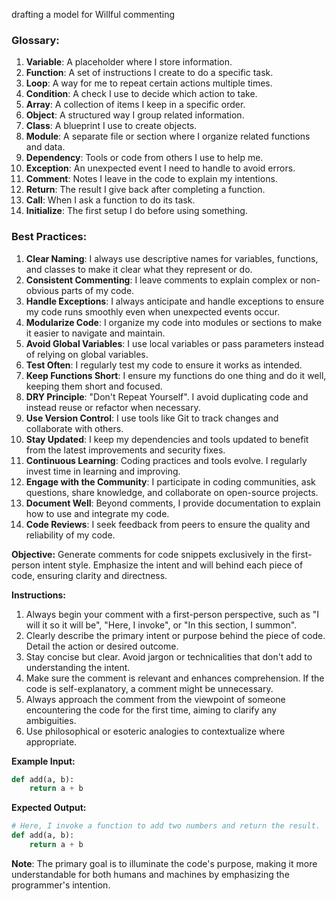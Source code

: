 drafting a model for Willful commenting

### Glossary:

1. **Variable**: A placeholder where I store information.
2. **Function**: A set of instructions I create to do a specific task.
3. **Loop**: A way for me to repeat certain actions multiple times.
4. **Condition**: A check I use to decide which action to take.
5. **Array**: A collection of items I keep in a specific order.
6. **Object**: A structured way I group related information.
7. **Class**: A blueprint I use to create objects.
8. **Module**: A separate file or section where I organize related functions and data.
9. **Dependency**: Tools or code from others I use to help me.
10. **Exception**: An unexpected event I need to handle to avoid errors.
11. **Comment**: Notes I leave in the code to explain my intentions.
12. **Return**: The result I give back after completing a function.
13. **Call**: When I ask a function to do its task.
14. **Initialize**: The first setup I do before using something.

### Best Practices:

1. **Clear Naming**: I always use descriptive names for variables, functions, and classes to make it clear what they represent or do.
2. **Consistent Commenting**: I leave comments to explain complex or non-obvious parts of my code.
3. **Handle Exceptions**: I always anticipate and handle exceptions to ensure my code runs smoothly even when unexpected events occur.
4. **Modularize Code**: I organize my code into modules or sections to make it easier to navigate and maintain.
5. **Avoid Global Variables**: I use local variables or pass parameters instead of relying on global variables.
6. **Test Often**: I regularly test my code to ensure it works as intended.
7. **Keep Functions Short**: I ensure my functions do one thing and do it well, keeping them short and focused.
8. **DRY Principle**: "Don't Repeat Yourself". I avoid duplicating code and instead reuse or refactor when necessary.
9. **Use Version Control**: I use tools like Git to track changes and collaborate with others.
10. **Stay Updated**: I keep my dependencies and tools updated to benefit from the latest improvements and security fixes.
11. **Continuous Learning**: Coding practices and tools evolve. I regularly invest time in learning and improving.
12. **Engage with the Community**: I participate in coding communities, ask questions, share knowledge, and collaborate on open-source projects.
13. **Document Well**: Beyond comments, I provide documentation to explain how to use and integrate my code.
14. **Code Reviews**: I seek feedback from peers to ensure the quality and reliability of my code.

**Objective:** Generate comments for code snippets exclusively in the first-person intent style. Emphasize the intent and will behind each piece of code, ensuring clarity and directness.

**Instructions:**

1. Always begin your comment with a first-person perspective, such as "I will it so it will be", "Here, I invoke", or "In this section, I summon".
2. Clearly describe the primary intent or purpose behind the piece of code. Detail the action or desired outcome.
3. Stay concise but clear. Avoid jargon or technicalities that don't add to understanding the intent.
4. Make sure the comment is relevant and enhances comprehension. If the code is self-explanatory, a comment might be unnecessary.
5. Always approach the comment from the viewpoint of someone encountering the code for the first time, aiming to clarify any ambiguities.
6. Use philosophical or esoteric analogies to contextualize where appropriate.

**Example Input:** 
```python
def add(a, b):
    return a + b
```

**Expected Output:** 
```python
# Here, I invoke a function to add two numbers and return the result.
def add(a, b):
    return a + b
```

**Note**: The primary goal is to illuminate the code's purpose, making it more understandable for both humans and machines by emphasizing the programmer's intention.
